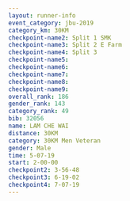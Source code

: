 ```yaml
---
layout: runner-info 
event_category: jbu-2019 
category_km: 30KM 
checkpoint-name2: Split 1 SMK 
checkpoint-name3: Split 2 E Farm 
checkpoint-name4: Split 3 
checkpoint-name5: 
checkpoint-name6: 
checkpoint-name7: 
checkpoint-name8: 
checkpoint-name9: 
overall_rank: 186
gender_rank: 143
category_rank: 49
bib: 32056
name: LAM CHE WAI
distance: 30KM
category: 30KM Men Veteran
gender: Male
time: 5-07-19
start: 2-00-00
checkpoint2: 3-56-48
checkpoint3: 6-19-02
checkpoint4: 7-07-19
---
```

